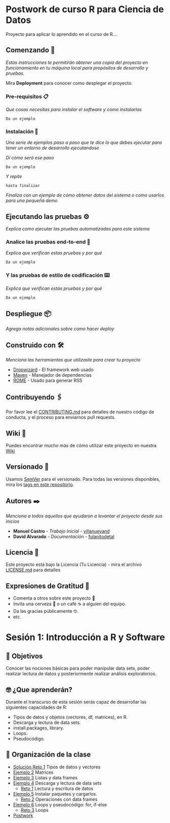 # Postwork de curso R para Ciencia de Datos

Proyecto para aplicar lo aprendido en el curso de R....

## Comenzando 🚀

_Estas instrucciones te permitirán obtener una copia del proyecto en funcionamiento en tu máquina local para propósitos de desarrollo y pruebas._

Mira **Deployment** para conocer como desplegar el proyecto.


### Pre-requisitos 📋

_Que cosas necesitas para instalar el software y como instalarlas_

```
Da un ejemplo
```

### Instalación 🔧

_Una serie de ejemplos paso a paso que te dice lo que debes ejecutar para tener un entorno de desarrollo ejecutandose_

_Dí cómo será ese paso_

```
Da un ejemplo
```

_Y repite_

```
hasta finalizar
```

_Finaliza con un ejemplo de cómo obtener datos del sistema o como usarlos para una pequeña demo_

## Ejecutando las pruebas ⚙️

_Explica como ejecutar las pruebas automatizadas para este sistema_

### Analice las pruebas end-to-end 🔩

_Explica que verifican estas pruebas y por qué_

```
Da un ejemplo
```

### Y las pruebas de estilo de codificación ⌨️

_Explica que verifican estas pruebas y por qué_

```
Da un ejemplo
```

## Despliegue 📦

_Agrega notas adicionales sobre como hacer deploy_

## Construido con 🛠️

_Menciona las herramientas que utilizaste para crear tu proyecto_

* [Dropwizard](http://www.dropwizard.io/1.0.2/docs/) - El framework web usado
* [Maven](https://maven.apache.org/) - Manejador de dependencias
* [ROME](https://rometools.github.io/rome/) - Usado para generar RSS

## Contribuyendo 🖇️

Por favor lee el [CONTRIBUTING.md](https://gist.github.com/villanuevand/xxxxxx) para detalles de nuestro código de conducta, y el proceso para enviarnos pull requests.

## Wiki 📖

Puedes encontrar mucho más de cómo utilizar este proyecto en nuestra [Wiki](https://github.com/tu/proyecto/wiki)

## Versionado 📌

Usamos [SemVer](http://semver.org/) para el versionado. Para todas las versiones disponibles, mira los [tags en este repositorio](https://github.com/tu/proyecto/tags).

## Autores ✒️

_Menciona a todos aquellos que ayudaron a levantar el proyecto desde sus inicios_

* **Manuel Castro** - *Trabajo Inicial* - [villanuevand](https://github.com/villanuevand)
* **David Alvarado** - *Documentación* - [fulanitodetal](#fulanito-de-tal)


## Licencia 📄

Este proyecto está bajo la Licencia (Tu Licencia) - mira el archivo [LICENSE.md](LICENSE.md) para detalles

## Expresiones de Gratitud 🎁

* Comenta a otros sobre este proyecto 📢
* Invita una cerveza 🍺 o un café ☕ a alguien del equipo. 
* Da las gracias públicamente 🤓.
* etc.


# Sesión 1: Introducción a R y Software

## :dart: Objetivos

Conocer las nociones básicas para poder manipular data sets, poder realizar lectura de datos y posteriormente realizar análisis exploratorios.

## 🤓 ¿Que aprenderán? 

Durante el transcurso de esta sesión serás capaz de desarrollar las siguientes capacidades de R:

- Tipos de datos y objetos (vectores, df, matrices), en R.
- Descarga y lectura de data sets.
- install.packages, library.
- Loops.
- Pseudocódigo.


## 📂 Organización de la clase

- [Solución Reto 1](https://github.com/fernandouia/Bedu/blob/main/Reto2.R) Tipos de datos y vectores
- [Ejemplo 2](https://github.com/beduExpert/Programacion-R-Santander-2021/tree/master/Sesion-01/Ejemplo-02) Matrices
- [Ejemplo 3](https://github.com/beduExpert/Programacion-R-Santander-2021/tree/master/Sesion-01/Ejemplo-03) Listas y data frames
- [Ejemplo 4](https://github.com/beduExpert/Programacion-R-Santander-2021/tree/master/Sesion-01/Ejemplo-04) Descarga y lectura de data sets
    - [Reto 1](https://github.com/beduExpert/Programacion-R-Santander-2021/tree/master/Sesion-01/Reto-01) Lectura y escritura de datos
- [Ejemplo 5](https://github.com/beduExpert/Programacion-R-Santander-2021/tree/master/Sesion-01/Ejemplo-05) Instalar paquetes y cargarlos.
    - [Reto 2](https://github.com/beduExpert/Programacion-R-Santander-2021/tree/master/Sesion-01/Reto-02) Operaciones con data frames
- [Ejemplo 6](https://github.com/beduExpert/Programacion-R-Santander-2021/tree/master/Sesion-01/Ejemplo-06) Loops y pseudocódigo: for, if-else
    - [Reto 3](https://github.com/beduExpert/Programacion-R-Santander-2021/tree/master/Sesion-01/Reto-03) Loops
- [Postwork](https://github.com/beduExpert/Programacion-R-Santander-2021/tree/master/Sesion-01/Postwork)
